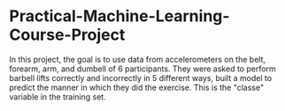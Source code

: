 # Practical-Machine-Learning-Course-Project
In this project, the goal is to use data from accelerometers on the belt, forearm, arm, and dumbell of 6 participants. They were asked to perform barbell lifts correctly and incorrectly in 5 different ways, built a model to predict the manner in which they did the exercise. This is the "classe" variable in the training set.
